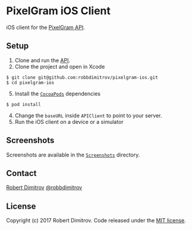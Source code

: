 # PixelGram iOS Client

iOS client for the [PixelGram API](https://github.com/robbdimitrov/pixelgram-api).

## Setup

1. Clone and run the [API](https://github.com/robbdimitrov/pixelgram-api).
2. Clone the project and open in Xcode

```
$ git clone git@github.com:robbdimitrov/pixelgram-ios.git
$ cd pixelgram-ios
```

5. Install the [`CocoaPods`](https://cocoapods.org/) dependencies

```
$ pod install
```

4. Change the `baseURL` inside `APIClient` to point to your server.
5. Run the iOS client on a device or a simulator

## Screenshots

Screenshots are available in the [`Screenshots`](Screenshots) directory.

## Contact

[Robert Dimitrov](http://robbdimitrov.com)
[@robbdimitrov](https://twitter.com/robbdimitrov)

## License

Copyright (c) 2017 Robert Dimitrov. Code released under the [MIT license](LICENSE).
